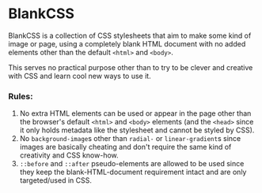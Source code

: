 # BlankCSS

BlankCSS is a collection of CSS stylesheets that aim to make some kind of image or page, using a completely blank HTML document with no added elements other than the default `<html>` and `<body>`.

This serves no practical purpose other than to try to be clever and creative with CSS and learn cool new ways to use it.

### Rules:

1. No extra HTML elements can be used or appear in the page other than the browser's default `<html>` and `<body>` elements (and the `<head>` since it only holds metadata like the stylesheet and cannot be styled by CSS).
2. No `background-image`s other than `radial-` or `linear-gradient`s since images are basically cheating and don't require the same kind of creativity and CSS know-how.
3. `::before` and `::after` pseudo-elements are allowed to be used since they keep the blank-HTML-document requirement intact and are only targeted/used in CSS.